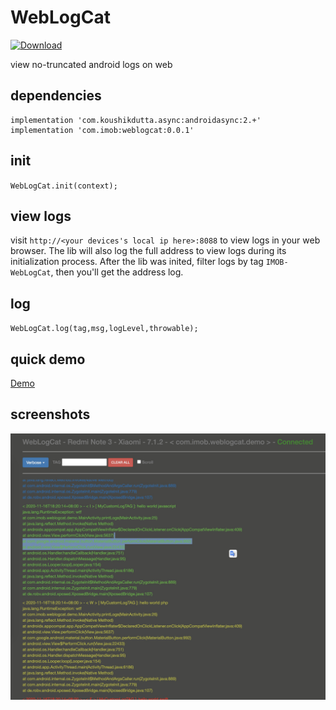 # WebLogCat
[ ![Download](https://api.bintray.com/packages/imob/maven/weblogcat/images/download.svg?version=0.0.1) ](https://bintray.com/imob/maven/weblogcat/0.0.1/link)

view no-truncated android logs on web

## dependencies
```
implementation 'com.koushikdutta.async:androidasync:2.+'
implementation 'com.imob:weblogcat:0.0.1'
```

## init
`WebLogCat.init(context);`

## view logs
visit `http://<your devices's local ip here>:8088` to view logs in your web browser. The lib will also log the full address to view logs during its initialization process. After the lib was inited, filter logs by tag `IMOB-WebLogCat`, then you'll get the address log.


## log

`WebLogCat.log(tag,msg,logLevel,throwable);`

## quick demo

[Demo](https://github-production-release-asset-2e65be.s3.amazonaws.com/312521669/7de35300-2840-11eb-8f9e-d7c53e549830?X-Amz-Algorithm=AWS4-HMAC-SHA256&X-Amz-Credential=AKIAIWNJYAX4CSVEH53A%2F20201116%2Fus-east-1%2Fs3%2Faws4_request&X-Amz-Date=20201116T112018Z&X-Amz-Expires=300&X-Amz-Signature=8012f5e4e83759e39440e722a0820a034fb37043470c334832cc6d6737f42563&X-Amz-SignedHeaders=host&actor_id=2596885&key_id=0&repo_id=312521669&response-content-disposition=attachment%3B%20filename%3Ddemo.apk&response-content-type=application%2Fvnd.android.package-archive)

## screenshots
![](md_res/screenshot.png)
